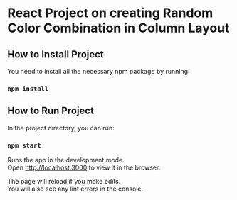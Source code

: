 # React Project on creating Random Color Combination in Column Layout

## How to Install Project

You need to install all the necessary npm package by running:

### `npm install`

## How to Run Project

In the project directory, you can run:

### `npm start`

Runs the app in the development mode.<br />
Open [http://localhost:3000](http://localhost:3000) to view it in the browser.

The page will reload if you make edits.<br />
You will also see any lint errors in the console.